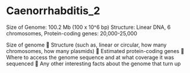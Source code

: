 # Caenorrhabditis_2
Size of Genome: 100.2 Mb (100 x 10^6 bp)
Structure: Linear DNA, 6 chromosomes, 
Protein-coding genes: 20,000-25,000



Size of genome
 Structure (such as, linear or circular, how many chromosomes, how many plasmids)
 Estimated protein-coding genes
 Where to access the genome sequence and at what coverage it was sequenced
 Any other interesting facts about the genome that turn up
